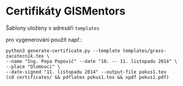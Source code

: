 Certifikáty GISMentors
======================
Šablony uloženy v adresáři `templates`

pro vygenerování použít např.:

    python3 generate-certificate.py --template templates/grass-zacatecnik.tex \
    --name "Ing. Pepa Popovič" --date "10. -- 11. listopadu 2014" \
    --place "Olomouci" \
    --date-signed "11. listopadu 2014" --output-file pokus1.tex
    (cd certificates/ && pdflatex pokus1.tex && xpdf pokus1.pdf)
